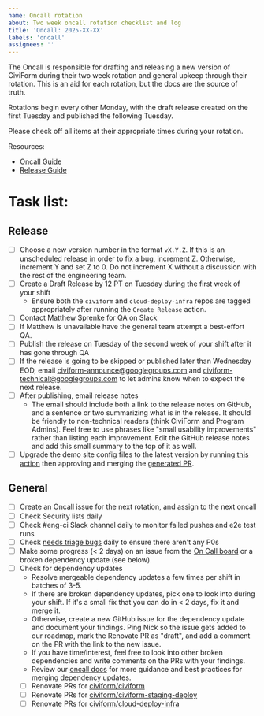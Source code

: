 ```yaml
---
name: Oncall rotation
about: Two week oncall rotation checklist and log
title: 'Oncall: 2025-XX-XX'
labels: 'oncall'
assignees: ''
---
```


The Oncall is responsible for drafting and releasing a new version of CiviForm during their two week rotation and general upkeep through their rotation. This is an aid for each rotation, but the docs are the source of truth.

Rotations begin every other Monday, with the draft release created on the first Tuesday and published the following Tuesday.

Please check off all items at their appropriate times during your rotation.

Resources:

- [Oncall Guide](https://github.com/civiform/civiform/wiki/On-Call-Guide#on-call-responsibilities)
- [Release Guide](https://github.com/civiform/civiform/wiki/Releasing)

# Task list:

## Release

- [ ] Choose a new version number in the format `vX.Y.Z`. If this is an unscheduled release in order to fix a bug, increment Z. Otherwise, increment Y and set Z to 0. Do not increment X without a discussion with the rest of the engineering team.
- [ ] Create a Draft Release by 12 PT on Tuesday during the first week of your shift
  - Ensure both the `civiform` and `cloud-deploy-infra` repos are tagged appropriately after running the `Create Release` action.
- [ ] Contact Matthew Sprenke for QA on Slack
- [ ] If Matthew is unavailable have the general team attempt a best-effort QA.
- [ ] Publish the release on Tuesday of the second week of your shift after it has gone through QA
- [ ] If the release is going to be skipped or published later than Wednesday EOD, email civiform-announce@googlegroups.com and civiform-technical@googlegroups.com to let admins know when to expect the next release.
- [ ] After publishing, email release notes
  - The email should include both a link to the release notes on GitHub, and a sentence or two summarizing what is in the release. It should be friendly to non-technical readers (think CiviForm and Program Admins). Feel free to use phrases like "small usability improvements" rather than listing each improvement. Edit the GitHub release notes and add this small summary to the top of it as well.
- [ ] Upgrade the demo site config files to the latest version by running [this action](https://github.com/civiform/civiform-staging-deploy/actions/workflows/update_demo_versions.yaml) then approving and merging the [generated PR](https://github.com/civiform/civiform-staging-deploy/pulls).

## General

- [ ] Create an Oncall issue for the next rotation, and assign to the next oncall
- [ ] Check Security lists daily
- [ ] Check #eng-ci Slack channel daily to monitor failed pushes and e2e test runs
- [ ] Check [needs triage bugs](https://github.com/civiform/civiform/issues?q=is%3Aopen+is%3Aissue+label%3Aneeds-triage) daily to ensure there aren't any P0s
- [ ] Make some progress (< 2 days) on an issue from the [On Call board](https://github.com/orgs/civiform/projects/1/views/95) or a broken dependency update (see below)
- [ ] Check for dependency updates
  - Resolve mergeable dependency updates a few times per shift in batches of 3-5.
  - If there are broken dependency updates, pick one to look into during your shift. If it's a small fix that you can do in < 2 days, fix it and merge it.
  - Otherwise, create a new GitHub issue for the dependency update and document your findings. Ping Nick so the issue gets added to our roadmap, mark the Renovate PR as "draft", and add a comment on the PR with the link to the new issue.
  - If you have time/interest, feel free to look into other broken dependencies and write comments on the PRs with your findings.
  - Review our [oncall docs](https://github.com/civiform/civiform/wiki/On-Call-Guide#dependency-updates) for more guidance and best practices for merging dependency updates.
  - [ ] Renovate PRs for [civiform/civiform](https://github.com/civiform/civiform/pulls/app%2Frenovate)
  - [ ] Renovate PRs for [civiform/civiform-staging-deploy](https://github.com/civiform/civiform-staging-deploy/pulls/app%2Frenovate)
  - [ ] Renovate PRs for [civiform/cloud-deploy-infra](https://github.com/civiform/cloud-deploy-infra/pulls/app%2Frenovate)
